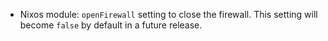 - Nixos module: `openFirewall` setting to close the firewall. This setting will become `false` by default in a future release.
